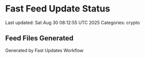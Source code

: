 # Fast Feed Update Status
Last updated: Sat Aug 30 08:12:55 UTC 2025
Categories: crypto

## Feed Files Generated

Generated by Fast Updates Workflow
